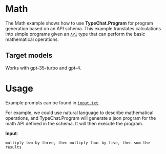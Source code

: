 ﻿# Math

The Math example shows how to use **TypeChat.Program** for program generation based on an API schema. This example translates calculations into simple programs given an [`API`](MathAPI.cs) type that can perform the basic mathematical operations.

## Target models
Works with gpt-35-turbo and gpt-4.

# Usage

Example prompts can be found in [`input.txt`](input.txt).

For example, we could use natural language to describe mathematical operations, and TypeChat.Program will generate a json program for the math API defined in the schema. It will then execute the program.

**Input**:

```
multiply two by three, then multiply four by five, then sum the results
```

